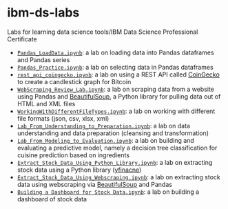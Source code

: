 # ibm-ds-labs
Labs for learning data science tools/IBM Data Science Professional Certificate

- [`Pandas_LoadData.ipynb`](Pandas_LoadData.ipynb): a lab on loading data into Pandas dataframes and Pandas series  
- [`Pandas_Practice.ipynb`](Pandas_Practice.ipynb): a lab on selecting data in Pandas dataframes
- [`rest_api_coingecko.ipynb`](rest_api_coingecko.ipynb): a lab on using a REST API called [CoinGecko](https://www.coingecko.com/en/api) to create a candlestick graph for Bitcoin 
- [`WebScraping_Review_Lab.ipynb`](WebScraping_Review_Lab.ipynb): a lab on scraping data from a website using Pandas and [BeautifulSoup](https://www.crummy.com/software/BeautifulSoup/bs4/doc/), a Python library for pulling data out of HTML and XML files
- [`WorkingWithDifferentFileTypes.ipynb`](WorkingWithDifferentFileTypes.ipynb): a lab on working with different file formats (json, csv, xlsx, xml) 
- [`Lab_From_Understanding_to_Preparation.ipynb`](Lab_From_Understanding_to_Preparation.ipynb): a lab on data understanding and data preparation (cleansing and transformation)
- [`Lab_From_Modeling_to_Evaluation.ipynb`](Lab_From_Modeling_to_Evaluation.ipynb): a lab on building and evaluating a predictive model, namely a decision tree classification for cuisine prediction based on ingredients
- [`Extract_Stock_Data_Using_Python_Library.ipynb`](Extract_Stock_Data_Using_Python_Library.ipynb): a lab on extracting stock data using a Python library ([yfinacne](https://aroussi.com/post/python-yahoo-finance))
- [`Extract_Stock_Data_Using_Webscraping.ipynb`](Extract_Stock_Data_Using_Webscraping.ipynb): a lab on extracting stock data using webscraping via [BeautifulSoup](https://www.crummy.com/software/BeautifulSoup/bs4/doc/) and Pandas
- [`Building a Dashboard for Stock Data.ipynb`](Building_a_Dashboard_for_Stock_Data.ipynb): a lab on building a dashboard of stock data

